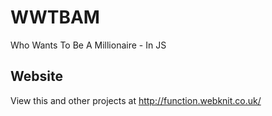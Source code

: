 WWTBAM
======

Who Wants To Be A Millionaire - In JS


Website
--------

View this and other projects at http://function.webknit.co.uk/

